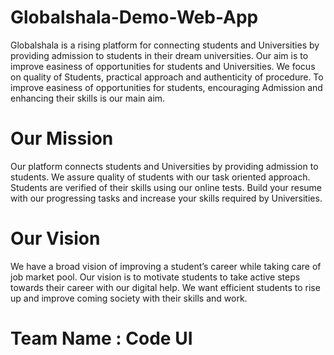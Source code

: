 # Globalshala-Demo-Web-App
Globalshala is a rising platform for connecting students and Universities by providing admission to students in their dream universities. Our aim is to improve easiness of opportunities for students and Universities. We focus on quality of Students, practical approach and authenticity of procedure. To improve easiness of opportunities for students, encouraging Admission and enhancing their skills is our main aim.

# Our Mission
Our platform connects students and Universities by providing admission to students. We assure quality of students with our task oriented approach. Students are verified of their skills using our online tests. Build your resume with our progressing tasks and increase your skills required by Universities.

# Our Vision
We have a broad vision of improving a student’s career while taking care of job market pool. Our vision is to motivate students to take active steps towards their career with our digital help. We want efficient students to rise up and improve coming society with their skills and work.

# Team Name : Code UI



